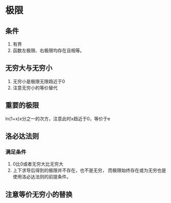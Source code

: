 # 极限
## 条件
1. 有界
2. 函数左极限、右极限均存在且相等。
## 无穷大与无穷小
1. 无穷小是极限无限趋近于0
2. 注意无穷小的等价替代
## 重要的极限
ln(1+x)x分之一的次方，注意此时x趋近于0，等价于e
## 洛必达法则
### 满足条件
1. 0比0或者无穷大比无穷大
2. 上下求导后得到的极限并不存在，也不是无穷， 而极限始终存在或为无穷也是使用洛必达法则的前提条件。
## 注意等价无穷小的替换
